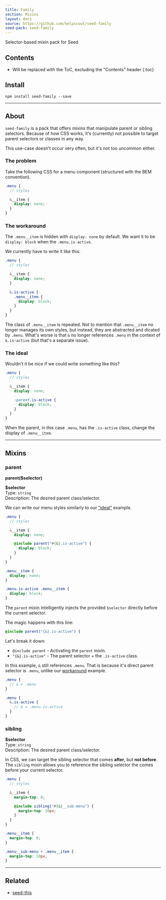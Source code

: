 ```yaml
---
title: Family
section: Mixins
layout: docs
source: https://github.com/helpscout/seed-family
seed-pack: seed-family
---
```


Selector-based mixin pack for Seed

## Contents

* Will be replaced with the ToC, excluding the "Contents" header
{:toc}

## Install

```
npm install seed-family --save
```

---



## About

`seed-family` is a pack that offers mixins that manipulate parent or sibling selectors. Because of how CSS works, it's (currently) not possible to target parent selectors or classes in any way.

This use-case doesn't occur very often, but it's not too uncommon either.

### The problem

Take the following CSS for a menu component (structured with the BEM convention).

``` _menu.scss
.menu {
  // styles

  &__item {
    display: none;
  }
}
```

### The workaround

The `.menu__item` is hidden with `display: none` by default. We want it to be `display: block` when the `.menu.is-active`.

We currently have to write it like this:

``` _menu.scss
.menu {
  // styles

  &__item {
    display: none;
  }

  &.is-active {
    .menu__item {
      display: block;
    }
  }
}
```

The class of `.menu__item` is repeated. Not to mention that `.menu__item` no longer manages its own styles, but instead, they are abstracted and dicated by `.menu`. What's worse is that `&` no longer references `.menu` in the context of `&.is-active` (but that's a separate issue).

### The ideal

Wouldn't it be nice if we could write something like this?

``` _menu.scss
.menu {
  // styles

  &__item {
    display: none;

    :parent.is-active {
      display: block;
    }
  }
}
```

When the parent, in this case `.menu`, has the `.is-active` class, change the display of `.menu__item`.



---



## Mixins

### parent

**parent($selector)**

**$selector**<br>
Type: `string`<br>
Description: The desired parent class/selector.

We can write our menu styles similarly to our ["ideal"](#the-ideal) example.

``` _menu.scss
.menu {
  // styles

  &__item {
    display: none;

    @include parent("#{&}.is-active") {
      display: block;
    }
  }
}
```

``` menu.css
.menu__item {
  display: none;
}

.menu.is-active .menu__item {
  display: block;
}
```

The `parent` mixin intelligently injects the provided `$selector` directly before the current selector.

The magic happens with this line:

```scss
@include parent("{&}.is-active") {
```

Let's break it down:

* `@include parent` - Activating the `parent` mixin.
* `"{&}.is-active"` - The parent selector + the `.is-active` class.

In this example, `&` still references `.menu`. That is because it's direct parent selector is `.menu`, unlike our [workaround](/#the-workaround) example.

```scss
.menu {
  // & = .menu
}
```

```scss
.menu {
  &.is-active {
    // & = .menu.is-active
  }
}
```



### sibling

**$selector**<br>
Type: `string`<br>
Description: The desired parent class/selector.

In CSS, we can target the sibling selector that comes **after**, but **not before**. The `sibling` mixin allows you to reference the sibling selector the comes before your current selector.

``` _menu.scss
.menu {
  // styles

  &__item {
    margin-top: 0;

    @include sibling("#{&}__sub-menu") {
      margin-top: 10px;
    }
  }
}
```

``` menu.css
.menu__item {
  margin-top: 0;
}

.menu__sub-menu + .menu__item {
  margin-top: 10px;
}
```



---



## Related

* [seed-this](/seed/packs/seed-this)
